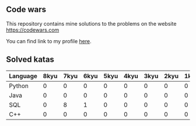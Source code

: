## Code wars

This repository contains mine solutions to the problems on the website https://codewars.com

You can find link to my profile [here](https://www.codewars.com/users/Symbios).

## Solved katas

| Language      | 8kyu          | 7kyu          | 6kyu          | 5kyu          | 4kyu          | 3kyu          | 2kyu          | 1kyu          | Total         |
| ------------- | ------------- | ------------- | ------------- | ------------- | ------------- | ------------- | ------------- | ------------- | ------------- |
| Python        | 0             | 0             | 0             | 0             | 0             | 0             | 0             | 0             | 0             | 
| Java          | 0             | 0             | 0             | 0             | 0             | 0             | 0             | 0             | 0             | 
| SQL           | 0             | 8             | 1             | 0             | 0             | 0             | 0             | 0             | 9             | 
| C++           | 0             | 0             | 0             | 0             | 0             | 0             | 0             | 0             | 0             | 